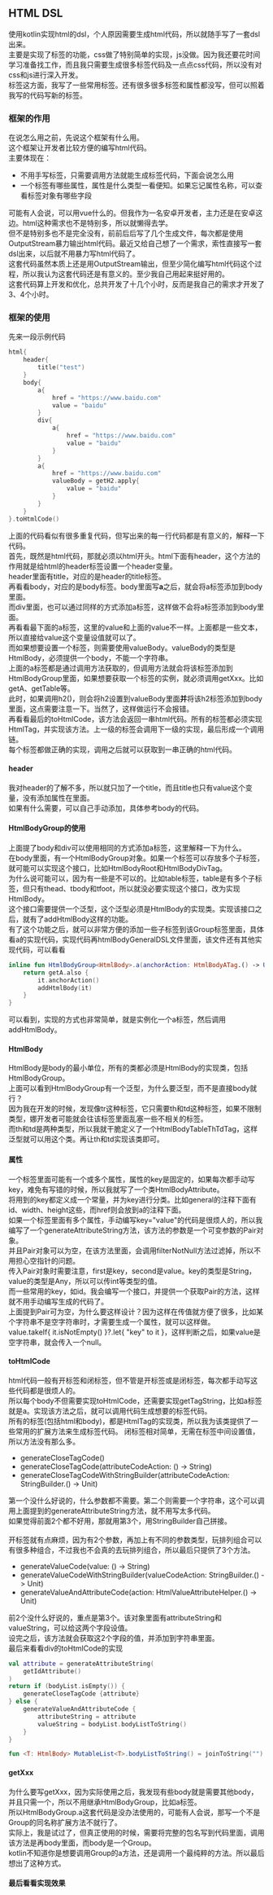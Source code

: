 ## HTML DSL
使用kotlin实现html的dsl，个人原因需要生成html代码，所以就随手写了一套dsl出来。<br/>
主要是实现了标签的功能，css做了特别简单的实现，js没做。因为我还要花时间学习准备找工作，而且我只需要生成很多标签代码及一点点css代码，所以没有对css和js进行深入开发。<br/>
标签这方面，我写了一些常用标签。还有很多很多标签和属性都没写，但可以照着我写的代码写新的标签。

### 框架的作用
在说怎么用之前，先说这个框架有什么用。<br/>
这个框架让开发者比较方便的编写html代码。<br/>
主要体现在：
- 不用手写标签，只需要调用方法就能生成标签代码，下面会说怎么用
- 一个标签有哪些属性，属性是什么类型一看便知。如果忘记属性名称，可以查看标签对象有哪些字段

可能有人会说，可以用vue什么的。但我作为一名安卓开发者，主力还是在安卓这边。html这种需求也不是特别多，所以就懒得去学。<br/>
但不是特别多也不是完全没有，前前后后写了几个生成文件，每次都是使用OutputStream暴力输出html代码。最近又给自己想了一个需求，索性直接写一套dsl出来，以后就不用暴力写html代码了。<br/>
这套代码虽然本质上还是用OutputStream输出，但至少简化编写html代码这个过程，所以我认为这套代码还是有意义的。至少我自己用起来挺好用的。<br/>
这套代码算上开发和优化，总共开发了十几个小时，反而是我自己的需求才开发了3、4个小时。

### 框架的使用
先来一段示例代码
```kotlin
html{
    header{
        title("test")
    }
    body{
        a{
            href = "https://www.baidu.com"
            value = "baidu"
        }
        div{
            a{
                href = "https://www.baidu.com"
                value = "baidu"
            }   
        }
        a{
            href = "https://www.baidu.com"
            valueBody = getH2.apply{
                value = "baidu"
            }
        }
    }
}.toHtmlCode()
```
上面的代码看似有很多重复代码，但写出来的每一行代码都是有意义的，解释一下代码。<br/>
首先，既然是html代码，那就必须以html开头。html下面有header，这个方法的作用就是给html的header标签设置一个header变量。<br/>
header里面有title，对应的是header的title标签。<br/>
再看看body，对应的是body标签。body里面写<b>a</b>之后，就会将a标签添加到body里面。<br/>
而div里面，也可以通过同样的方式添加a标签，这样做不会将a标签添加到body里面。<br/>
再看看最下面的a标签，这里的value和上面的value不一样。上面都是一些文本，所以直接给value这个变量设值就可以了。<br/>
而如果想要设置一个标签，则需要使用valueBody。valueBody的类型是HtmlBody，必须提供一个body，不能一个字符串。<br/>
上面的a标签都是通过调用方法获取的，但调用方法就会将该标签添加到HtmlBodyGroup里面，如果想要获取一个标签的实例，就必须调用getXxx。比如getA、getTable等。<br/>
此时，如果调用h2()，则会将h2设置到valueBody里面<b>并</b>将该h2标签添加到body里面，这点需要注意一下。当然了，这样做运行不会报错。<br/>
再看看最后的toHtmlCode，该方法会返回一串html代码。所有的标签都必须实现HtmlTag，并实现该方法。上一级的标签会调用下一级的实现，最后形成一个调用链。<br/>
每个标签都做正确的实现，调用之后就可以获取到一串正确的html代码。

#### header
我对header的了解不多，所以就只加了一个title，而且title也只有value这个变量，没有添加属性在里面。<br/>
如果有什么需要，可以自己手动添加，具体参考body的代码。

#### HtmlBodyGroup的使用
上面提了body和div可以使用相同的方式添加a标签，这里解释一下为什么。<br/>
在body里面，有一个HtmlBodyGroup对象。如果一个标签可以存放多个子标签，就可能可以实现这个接口，比如HtmlBodyRoot和HtmlBodyDivTag。<br/>
为什么说可能可以，因为有一些是不可以的。比如table标签，table是有多个子标签，但只有thead、tbody和tfoot，所以就没必要实现这个接口，改为实现HtmlBody。<br/>
这个接口需要提供一个泛型，这个泛型必须是HtmlBody的实现类。实现该接口之后，就有了addHtmlBody这样的功能。<br/>
有了这个功能之后，就可以非常方便的添加一些子标签到该Group标签里面，具体看a的实现代码，实现代码再htmlBodyGeneralDSL文件里面，该文件还有其他实现代码，可以看看<br/>
```kotlin
inline fun HtmlBodyGroup<HtmlBody>.a(anchorAction: HtmlBodyATag.() -> Unit): HtmlBodyATag {
    return getA.also {
        it.anchorAction()
        addHtmlBody(it)
    }
}
```
可以看到，实现的方式也非常简单，就是实例化一个a标签，然后调用addHtmlBody。

#### HtmlBody
HtmlBody是body的最小单位，所有的类都必须是HtmlBody的实现类，包括HtmlBodyGroup。<br/>
上面可以看到HtmlBodyGroup有一个泛型，为什么要泛型，而不是直接body就行？<br/>
因为我在开发的时候，发现像tr这种标签，它只需要th和td这种标签，如果不限制类型，娜开发者可能就会往该标签里面乱塞一些不相关的标签。<br/>
而th和td是两种类型，所以我就干脆定义了一个HtmlBodyTableThTdTag，这样泛型就可以用这个类。再让th和td实现该类即可。

#### 属性
一个标签里面可能有一个或多个属性，属性的key是固定的，如果每次都手动写key，难免有写错的时候，所以我就写了一个类HtmlBodyAttribute。<br/>
将用到的key都定义成一个常量，并为key进行分类。比如general的注释下面有id、width、height这些，而href则会放到a的注释下面。<br/>
如果一个标签里面有多个属性，手动编写key="value"的代码是很烦人的，所以我编写了一个generateAttributeString方法，该方法的参数是一个可变参数的Pair对象。<br/>
并且Pair对象可以为空，在该方法里面，会调用filterNotNull方法过滤掉，所以不用担心空指针的问题。<br/>
传入Pair对象时需要注意，first是key，second是value。key的类型是String，value的类型是Any，所以可以传int等类型的值。<br/>
而一些常用的key，如id。我会编写一个接口，并提供一个获取Pair的方法，这样就不用手动编写生成的代码了。<br/>
上面提到Pair可为空，为什么要这样设计？因为这样在传值就方便了很多，比如某个字符串不是空字符串时，才需要生成一个属性，就可以这样做。<br/>
value.takeIf{&nbsp;it.isNotEmpty()&nbsp;}?.let{&nbsp;"key"&nbsp;to&nbsp;it&nbsp;}，这样判断之后，如果value是空字符串，就会传入一个null。

#### toHtmlCode
html代码一般有开标签和闭标签，但不管是开标签或是闭标签，每次都手动写这些代码都是很烦人的。<br/>
所以每个body不但需要实现toHtmlCode，还需要实现getTagString，比如a标签就是a。实现该方法之后，就可以调用代码生成想要的标签代码。<br/>
所有的标签(包括html和body)，都是HtmlTag的实现类，所以我为该类提供了一些常用的扩展方法来生成标签代码。
闭标签相对简单，无需在标签中间设置值，所以方法没有那么多。
- generateCloseTagCode()
- generateCloseTagCode(attributeCodeAction: () -> String)
- generateCloseTagCodeWithStringBuilder(attributeCodeAction: StringBuilder.() -> Unit)

第一个没什么好说的，什么参数都不需要。第二个则需要一个字符串，这个可以调用上面提到的generateAttributeString方法，就不用写太多代码。<br/>
如果觉得前面2个都不好用，那就用第3个，用StringBuilder自己拼接。<br/><br/>
开标签就有点麻烦，因为有2个参数，再加上有不同的参数类型，玩排列组合可以有很多种组合，不过我也不会真的去玩排列组合，所以最后只提供了3个方法。
- generateValueCode(value: () -> String)
- generateValueCodeWithStringBuilder(valueCodeAction: StringBuilder.() -> Unit)
- generateValueAndAttributeCode(action: HtmlValueAttributeHelper.() -> Unit)

前2个没什么好说的，重点是第3个。该对象里面有attributeString和valueString，可以给这两个字段设值。<br/>
设完之后，该方法就会获取这2个字段的值，并添加到字符串里面。<br/>
最后来看看div的toHtmlCode的实现
```kotlin
val attribute = generateAttributeString(
    getIdAttribute()
)
return if (bodyList.isEmpty()) {
    generateCloseTagCode {attribute}
} else {
    generateValueAndAttributeCode {
        attributeString = attribute
        valueString = bodyList.bodyListToString()
    }
}

fun <T: HtmlBody> MutableList<T>.bodyListToString() = joinToString("") {it.toHtmlCode()}
```

#### getXxx
为什么要写getXxx，因为实际使用之后，我发现有些body就是需要其他body，并且只需一个，所以不用继承HtmlBodyGroup，比如a标签。<br/>
所以HtmlBodyGroup.a这套代码是没办法使用的，可能有人会说，那写一个不是Group的同名称扩展方法不就行了。<br/>
实际上，我是试过了，但真正使用的时候，需要将完整的包名写到代码里面，调用该方法是再body里面，而body是一个Group。<br/>
kotlin不知道你是想要调用Group的a方法，还是调用一个最纯粹的方法。所以最后想出了这种方式。

#### 最后看看实现效果
